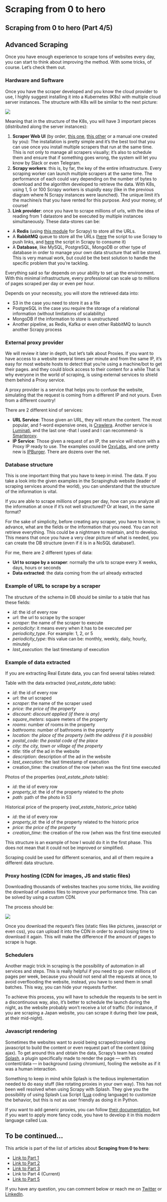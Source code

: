 # Scraping from 0 to hero

## Scraping from 0 to hero (Part 4/5) <a href="#277d" id="277d"></a>

## Advanced Scraping <a href="#db37" id="db37"></a>

Once you have enough experience to scrape tons of websites every day, you can start to think about improving the method. With some tricks, of course. Let’s check them out.

### Hardware and Software <a href="#25fc" id="25fc"></a>

Once you have the scraper developed and you know the cloud provider to use, I highly suggest installing it into a Kubernetes (K8s) with multiple cloud server instances. The structure with K8s will be similar to the next picture:

![](https://miro.medium.com/max/700/1\*ETABCC3u1CM7IvVj7j5mqw.jpeg)

Meaning that in the structure of the K8s, you will have 3 important pieces (distributed along the server instances):

1. **Scraper Web UI** (by order, [this one](https://github.com/my8100/scrapydweb), [this other](https://github.com/DormyMo/SpiderKeeper) or a manual one created by you): The installation is pretty simple and it’s the best tool that you can use once you install multiple scrapers that run at the same time. This is not only to manage all scrapers visually; it’s also to schedule them and ensure that if something goes wrong, the system will let you know by Slack or even Telegram.
2. **Scrapy workers**: this is, by far, the key of the entire infrastructure. Every scraping worker can launch multiple scrapers at the same time. The performance of each could vary depending on the number of bytes to download and the algorithm developed to retrieve the data. With K8s, using 1, 5 or 100 Scrapy workers is stupidly easy (like in the previous diagram where N Scrapy instances were launched). The unique limit it’s the machine/s that you have rented for this purpose. And your money, of course!
3. **Link provider**: once you have to scrape millions of urls, with the idea of reading from 1 datastore and be executed by multiple instances simultaneously. These data-stores can be:

* A **Redis** (using [this module](https://github.com/rmax/scrapy-redis) for Scrapy) to store all the URLs.
* A **RabbitMQ** queue to store all the URLs ([here](https://gist.github.com/abevoelker/10606489) the script to use Scrapy to push links, and [here](https://github.com/roycehaynes/scrapy-rabbitmq) the script in Scrapy to consume it)
* A **Database**, like MySQL, PostgreSQL, MongoDB or other type of database in order to manage your own data structure that will be stored. This is very manual work, but could be the best solution to handle the specific problem that you’re tackling.

Everything said so far depends on your ability to set up the environment. With this minimal infrastructure, every professional can scale up to millions of pages scraped per day or even per hour.

Depends on your necessity, you will store the retrieved data into:

* S3 in the case you need to store it as a file
* PostgreSQL in the case you require the storage of a relational information (without limitations of scalability)
* MongoDB if the information to store is unstructured
* Another pipeline, as Redis, Kafka or even other RabbitMQ to launch another Scrapy process

### External proxy provider <a href="#13d6" id="13d6"></a>

We will review it later in depth, but let’s talk about Proxies. If you want to have access to a website several times per minute and from the same IP, it’s easy for most website hosts to detect that you’re using a machine/bot to get their pages. and they could block access to their content for a while That is why everyone in the world of scraping, is using external services to shield them behind a Proxy service.

A proxy provider is a service that helps you to confuse the website, simulating that the request is coming from a different IP and not yours. Even from a different country!

There are 2 different kind of services:

* **URL Service**: Those given an URL, they will return the content. The most popular, and f-word expensive ones, is [Crawlera](https://www.scrapinghub.com/crawlera/). Another service is [Luminati](https://luminati.io), and the last one -that I used and I can recommend- is [Smartproxy](https://smartproxy.com).
* **IP Service**: Those given a request of an IP, the service will return with a Proxy IP ready to use. The examples could be [OxyLabs](https://oxylabs.io), and one pretty new is [IPBurger](https://www.ipburger.com). There are dozens over the net.

### Database structure <a href="#1256" id="1256"></a>

This is one important thing that you have to keep in mind. The data. If you take a look into the given examples in the Scrapinghub website (leader of scraping services around the world), you can understand that the structure of the information is vital.

If you are able to scrape millions of pages per day, how can you analyze all the information at once if it’s not well structured? Or at least, in the same format?

For the sake of simplicity, before creating any scraper, you have to know, in advance, what are the fields or the information that you need. You can not retrieve everything. This could be a nightmare to maintain, and to develop. This means that once you have a very clear picture of what is needed, you can create the DB structure (even if it is in a NoSQL database!).

For me, there are 2 different types of data:

* **Url to scrape by a scraper**: normally the urls to scrape every X weeks, days, hours or seconds
* **Data extracted**: the data coming from the url already extracted

### Example of URL to scrape by a scraper <a href="#0a1b" id="0a1b"></a>

The structure of the schema in DB should be similar to a table that has these fields:

* _id_: the id of every row
* _url_: the url to scrape by the scraper
* _scraper_: the name of the scraper to execute
* _periodicity_: it means every when it has to be executed per _periodicity\_type_. For example: 1, 2, or 5
* _periodicity\_type_: this value can be: monthly, weekly, daily, hourly, minutely
* _last\_execution_: the last timestamp of execution

### Example of data extracted <a href="#546e" id="546e"></a>

If you are extracting Real Estate data, you can find several tables related:

Table with the data extracted (_real\_estate\_data_ table):

* _id_: the id of every row
* _url_: the url scraped
* _scraper_: the name of the scraper used
* _price: the price of the property_
* _discount: discount applied (if there is any)_
* _square\_meters_: square meters of the property
* _rooms_: number of rooms in the property
* _bathrooms_: number of bathrooms in the property
* _location: the place of the property (with the address if it is possible)_
* _postal\_code: the postal code of the place_
* _city: the city, town or village of the property_
* _title_: title of the ad in the website
* _description_: description of the ad in the website
* _last\_execution_: the last timestamp of execution
* creation\_time: the creation of the row (when was the first time executed

Photos of the properties (_real\_estate\_photo_ table):

* _id_: the id of every row
* _property\_id_: the id of the property related to the photo
* _path_: path of the photo in S3

Historical price of the property (_real\_estate\_historic\_price_ table)

* _id_: the id of every row
* _property\_id_: the id of the property related to the historic price
* _price: the price of the property_
* _creation\_time_: the creation of the row (when was the first time executed

This structure is an example of how I would do it in the first phase. This does not mean that it could not be improved or simplified.

Scraping could be used for different scenarios, and all of them require a different data structure.

### Proxy hosting (CDN for images, JS and static files) <a href="#3b87" id="3b87"></a>

Downloading thousands of websites teaches you some tricks, like avoiding the download of useless files to improve your performance time. This can be solved by using a custom CDN.

The process should be:

![](https://miro.medium.com/max/700/1\*fJYOmVCdt6yDiB9Db5T8mg.jpeg)

Once you download the request’s files (static files like pictures, javascript or even css), you can upload it into the CDN in order to avoid losing time to download it again. This will make the difference if the amount of pages to scrape is huge.

### Schedulers <a href="#2b69" id="2b69"></a>

Another magic trick in scraping is the possibility of automation in all services and steps. This is really helpful if you need to go over millions of pages per week, because you should not send all the requests at once, to avoid overflooding the website, instead, you have to send them in small batches. This way, you can hide your requests further.

To achieve this process, you will have to schedule the requests to be sent in a discontinuous way, also, it’s better to schedule the launch during the night, as the website probably won’t receive a lot of traffic (for instance, if you are scraping a Japan website, you can scrape it during their low peak, at their mid-night).

### Javascript rendering <a href="#a2df" id="a2df"></a>

Sometimes the websites want to avoid being scraped/crawled using javascript to build the content or even request part of the content (doing ajax). To get around this and obtain the data, Scrapy’s team has created [Splash](https://github.com/scrapy-plugins/scrapy-splash), a plugin specifically made to render the page — with it’s content/data — in background (using chromium), fooling the website as if it was a human interaction.

Something to keep in mind while Splash is the tedious implementation needed to do easy stuff (like rotating proxies in your own way). This has not been well resolved when using Scrapy with Splash. They give you the possibility of using Splash Lua Script ([Lua](https://www.lua.org) coding language) to customize the behavior, but this is not as user friendly as doing it in Python.

If you want to add generic proxies, you can follow [their documentation](https://splash.readthedocs.io/en/stable/api.html#arg-proxy), but if you want to apply more fancy code, you have to develop it in this _modern_ language called Lua.

## To be continued… <a href="#0b15" id="0b15"></a>

This article is part of the list of articles about **Scraping from 0 to hero**:

* [Link to Part 1](https://medium.com/manomano-tech/scraping-from-0-to-hero-part-1-5-9acb6548d4dc)
* [Link to Part 2](https://medium.com/manomano-tech/scraping-from-0-to-hero-part-2-5-e1d7b6065d44)
* [Link to Part 3](https://medium.com/manomano-tech/scraping-from-0-to-hero-part-3-5-bc320f966593)
* Link to Part 4 (Current)
* [Link to Part 5](https://medium.com/manomano-tech/scraping-from-0-to-hero-part-5-5-d205b0a491ce)

If you have any question, you can comment below or reach me on [Twitter](https://twitter.com/fparareda) or [LinkedIn](https://es.linkedin.com/in/ferranparareda).
